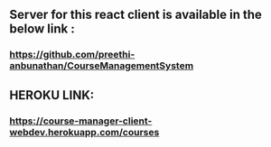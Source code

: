 ## Server for this react client is available in the below link :
 
### https://github.com/preethi-anbunathan/CourseManagementSystem

## HEROKU LINK:

### https://course-manager-client-webdev.herokuapp.com/courses
